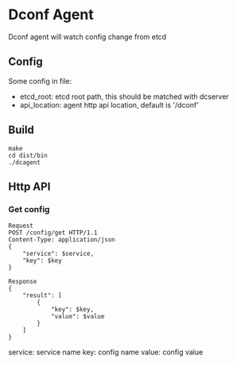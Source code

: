 # Dconf Agent

Dconf agent will watch config change from etcd

## Config
Some config in file:
* etcd_root: etcd root path, this should be matched with dcserver
* api_location: agent http api location, default is '/dconf'

## Build
```
make
cd dist/bin
./dcagent
```

## Http API
### Get config
```
Request
POST /config/get HTTP/1.1
Content-Type: application/json
{
	"service": $service,
	"key": $key 
}

Response
{
	"result": [
		{
			"key": $key,
			"value": $value
		}
	]
}
```
service: service name
key: config name
value: config value

